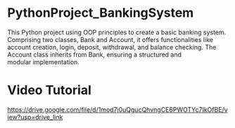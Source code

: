 # PythonProject_BankingSystem
This Python project using OOP principles to create a basic banking system. Comprising two classes, Bank and Account, it offers functionalities like account creation, login, deposit, withdrawal, and balance checking. The Account class inherits from Bank, ensuring a structured and modular implementation.
# Video Tutorial
https://drive.google.com/file/d/1mod7j0uQgucQhvngCE6PWOTYc7IkOfBE/view?usp=drive_link
